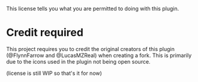 This license tells you what you are permitted to doing with this plugin.

# Credit required

This project requires you to credit the original creators of this plugin (@FlynnFarrow and @LucasMZReal) when creating a fork. This is primarily due to the icons used in the plugin not being open source.

(license is still WIP so that's it for now) 
